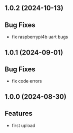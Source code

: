 ## 1.0.2 (2024-10-13)

## Bug Fixes

- fix raspberrypi4b uart bugs

## 1.0.1 (2024-09-01)

## Bug Fixes

- fix code errors

## 1.0.0 (2024-08-30)

## Features

- first upload